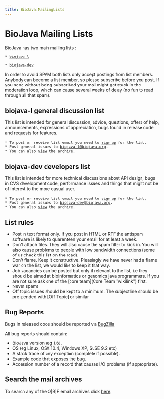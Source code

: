 ```yaml
---
title: BioJava:MailingLists
---
```


BioJava Mailing Lists
=====================

BioJava has two main mailing lists :

`* `[`biojava-l`](http://www.biojava.org/mailman/listinfo/biojava-l)

`* `[`biojava-dev`](http://www.biojava.org/mailman/listinfo/biojava-dev)

In order to avoid SPAM both lists only accept postings from list
members. Anybody can become a list member, so please subscribe before
you post. If you send without being subscribed your mail might get stuck
in the moderation loop, which can cause several weeks of delay (no fun
to read through all that spam).

biojava-l general discussion list
---------------------------------

This list is intended for general discussion, advice, questions, offers
of help, announcements, expressions of appreciation, bugs found in
release code and requests for features.

`* To post or receive list email you need to `[`sign`
`up`](http://www.biojava.org/mailman/listinfo/biojava-l)` for the list.`  
`* Post general issues to `[`biojava-l@biojava.org`](mailto:biojava-l@biojava.org)`.`  
`* You can also `[`view`](http://www.biojava.org/pipermail/biojava-l)` the archive.`

biojava-dev developers list
---------------------------

This list is intended for more technical discussions about API design,
bugs in CVS development code, performance issues and things that might
not be of interest to the more casual user.

`* To post or receive list email you need to `[`sign`
`up`](http://www.biojava.org/mailman/listinfo/biojava-dev)` for the list.`  
`* Post general issues to `[`biojava-dev@biojava.org`](mailto:biojava-dev@biojava.org)`.`  
`* You can also `[`view`](http://www.biojava.org/pipermail/biojava-dev)` the archive.`

List rules
----------

-   Post in text format only. If you post in HTML or RTF the antispam
    software is likely to quarenteen your email for at least a week.
-   Don't attach files. They will also cause the spam filter to kick in.
    You will also cause problems to people with low bandwidth
    connections (some of us check this list on the road).
-   Don't flame. Keep it constructive. Pleasingly we have never had a
    flame war on the list, we would like to keep it that way.
-   Job vacancies can be posted but only if relevant to the list, i.e
    they should be aimed at bioinformatics or genomics java programmers.
    If you are not sure ask one of the [core team](Core Team "wikilink")
    first.
-   Never spam!
-   Off topic issues should be kept to a minimum. The subjectline should
    be pre-pended with [Off Topic] or similar

Bug Reports
-----------

Bugs in released code should be reported via
[BugZilla](http://bugzilla.open-bio.org/enter_bug.cgi?product=BioJava)

All bug reports should contain:

-   BioJava version (eg 1.6).
-   OS (eg Linux, OSX 10.4, Windows XP, SuSE 9.2 etc).
-   A stack trace of any exception (complete if possible).
-   Example code that exposes the bug.
-   Accession number of a record that causes I/O problems (if
    appropriate).

Search the mail archives
------------------------

To search any of the O|B|F email archives click
[here](http://search.open-bio.org).
